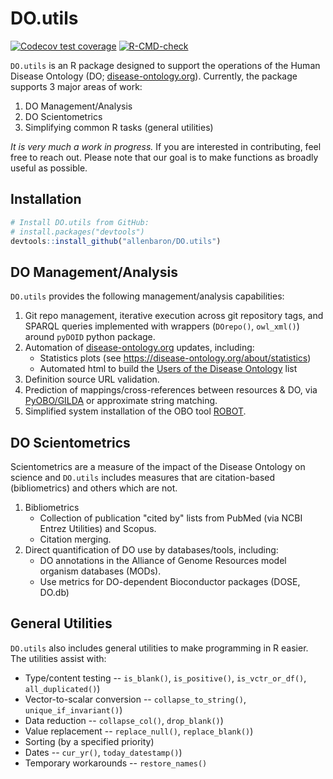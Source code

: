 # DO.utils

<!-- badges: start -->
[![Codecov test coverage](https://codecov.io/gh/allenbaron/DO.utils/branch/main/graph/badge.svg)](https://codecov.io/github/allenbaron/DO.utils?branch=main)
[![R-CMD-check](https://github.com/allenbaron/DO.utils/workflows/R-CMD-check/badge.svg)](https://github.com/allenbaron/DO.utils/actions)
<!-- badges: end -->


`DO.utils` is an R package designed to support the operations of the Human Disease Ontology (DO; [disease-ontology.org](https://disease-ontology.org/)). Currently, the package supports 3 major areas of work:

1. DO Management/Analysis
2. DO Scientometrics
3. Simplifying common R tasks (general utilities)

_It is very much a work in progress._ If you are interested in contributing, feel free to reach out. Please note that our goal is to make functions as broadly useful as possible.


## Installation

```r
# Install DO.utils from GitHub:
# install.packages("devtools")
devtools::install_github("allenbaron/DO.utils")
```


## DO Management/Analysis

`DO.utils` provides the following management/analysis capabilities:

1. Git repo management, iterative execution across git repository tags, and SPARQL queries implemented with wrappers (`DOrepo()`, `owl_xml()`) around `pyDOID` python package.
2. Automation of [disease-ontology.org](https://disease-ontology.org/) updates, including:
    - Statistics plots (see https://disease-ontology.org/about/statistics)
    - Automated html to build the [Users of the Disease Ontology](https://disease-ontology.org/community/collaborators) list
3. Definition source URL validation.
4. Prediction of mappings/cross-references between resources & DO, via [PyOBO/GILDA](https://github.com/pyobo/pyobo) or approximate string matching.
5. Simplified system installation of the OBO tool [ROBOT](http://robot.obolibrary.org/).


## DO Scientometrics

Scientometrics are a measure of the impact of the Disease Ontology on science and `DO.utils` includes measures that are citation-based (bibliometrics) and others which are not.

1. Bibliometrics
    - Collection of publication "cited by" lists from PubMed (via NCBI Entrez Utilities) and Scopus.
    - Citation merging.
2. Direct quantification of DO use by databases/tools, including:
    - DO annotations in the Alliance of Genome Resources model organism databases (MODs).
    - Use metrics for DO-dependent Bioconductor packages (DOSE, DO.db)


## General Utilities

`DO.utils` also includes general utilities to make programming in R easier. The utilities assist with:

- Type/content testing -- `is_blank()`, `is_positive()`, `is_vctr_or_df()`, `all_duplicated()`)
- Vector-to-scalar conversion -- `collapse_to_string()`, `unique_if_invariant()`)
- Data reduction -- `collapse_col()`, `drop_blank()`)
- Value replacement -- `replace_null()`, `replace_blank()`)
- Sorting (by a specified priority)
- Dates -- `cur_yr()`, `today_datestamp()`)
- Temporary workarounds -- `restore_names()`
